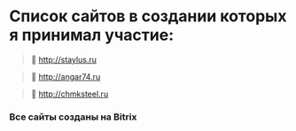 # Список сайтов в создании которых я принимал участие:
> 🔎 http://staylus.ru 

> 🔎 http://angar74.ru

> 🔎 http://chmksteel.ru

### Все сайты созданы на Bitrix
